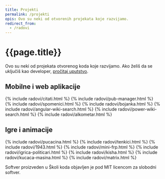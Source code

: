 ```yaml
---
title: Projekti
permalink: /projekti
opis: Ovo su neki od otvorenih projekata koje razvijamo.
redirect_from:
  - /radovi
---
```


# {{page.title}}

<p>Ovo su neki od projekata otvorenog koda koje razvijamo. Ako želiš da se uključiš kao developer, <a href="/kako-doprinositi/">pročitaj uputstvo</a>.</p>

<h2>Mobilne i web aplikacije</h2>

<div class="radovi">
{% include radovi/citati.html %}
{% include radovi/pub-manager.html %}
{% include radovi/spomenici.html %}
{% include radovi/bojanka.html %}
{% include radovi/angular-wiki-search.html %}
{% include radovi/power-wiki-search.html %}
{% include radovi/alkometar.html %}
</div>

<h2>Igre i animacije</h2>

<div class="radovi">
{% include radovi/pucacina.html %}
{% include radovi/tenkici.html %}
{% include radovi/1943.html %}
{% include radovi/mini-frp.html %}
{% include radovi/igrica-politicari.html %}
{% include radovi/kisha.html %}
{% include radovi/kucaca-masina.html %}
{% include radovi/matrix.html %}
</div>

<p>Softver proizveden u Školi koda objavljen je pod MIT licencom za slobodni softver.</p>

